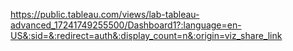 https://public.tableau.com/views/lab-tableau-advanced_17241749255500/Dashboard1?:language=en-US&:sid=&:redirect=auth&:display_count=n&:origin=viz_share_link